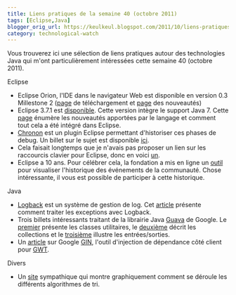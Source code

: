 ```yaml
---
title: Liens pratiques de la semaine 40 (octobre 2011)
tags: [Eclipse,Java]
blogger_orig_url: https://keulkeul.blogspot.com/2011/10/liens-pratiques-de-la-semaine.html
category: technological-watch
---
```


Vous trouverez ici une sélection de liens pratiques autour des technologies Java qui m'ont particulièrement intéressées cette semaine 40 (octobre 2011).  

Eclipse

* Eclipse Orion, l'IDE dans le navigateur Web est disponible en version 0.3 Millestone 2 ([page](http://download.eclipse.org/orion/drops/S-0.3M2-201109231205/) de téléchargement et [page](http://planetorion.org/news/2011/09/orion-0-3-m2-new-and-noteworthy/) des nouveautés)
* Eclipse 3.7.1 est [disponible](http://download.eclipse.org/eclipse/downloads/drops/R-3.7.1-201109091335/index.php). Cette version intègre le support Java 7. Cette [page](http://www.eclipse.org/jdt/ui/r3_8/Java7news/whats-new-java-7.html) énumère les nouveautés apportées par le langage et comment tout cela a été intégré dans Eclipse.
* [Chronon](http://chrononsystems.com/) est un plugin Eclipse permettant d'historiser ces phases de debug. Un billet sur le sujet est disponible [ici](http://developpef.blogspot.com/2011/09/debugger-comme-un-dieu.html). 
* Cela faisait longtemps que je n'avais pas proposer un lien sur les raccourcis clavier pour Eclipse, donc en voici [un](http://blog.ippon.fr/2011/10/03/eclipse-ameliorer-sa-productivite-grace-aux-raccourcis-clavier/). 
* Eclipse a 10 ans. Pour célébrer cela, la fondation a mis en ligne un [outil](http://www.eclipse.org/10birthday/) pour visualiser l'historique des événements de la communauté. Chose intéressante, il vous est possible de participer à cette historique.

Java

* [Logback](http://logback.qos.ch/) est un système de gestion de log. Cet [article](http://www.javacodegeeks.com/2011/09/logging-exceptions-root-cause-first.html) présente comment traiter les exceptions avec Logback.
* Trois billets intéressants traitant de la librairie Java [Guava](http://code.google.com/p/guava-libraries/) de Google. Le [premier](http://thecodersbreakfast.net/index.php?post/2011/09/26/Guava-par-l-exemple-part-1-les-classes-utilitaires) présente les classes utilitaires, le [deuxième](http://thecodersbreakfast.net/index.php?post/2011/10/03/Guava-par-l-exemple-part-2-les-collections) décrit les collections et le [troisième](http://thecodersbreakfast.net/index.php?post/2011/10/10/Guava-par-l-exemple-part-3-IOww) illustre les entrées/sorties.
* Un [article](http://blog.zenika.com/index.php?post/2011/09/27/Google-Gin) sur Google [GIN](http://code.google.com/p/google-gin/), l'outil d'injection de dépendance côté client pour [GWT](http://code.google.com/intl/fr/webtoolkit/).

Divers

* Un [site](http://visualsort.appspot.com/) sympathique qui montre graphiquement comment se déroule les différents algorithmes de tri.
